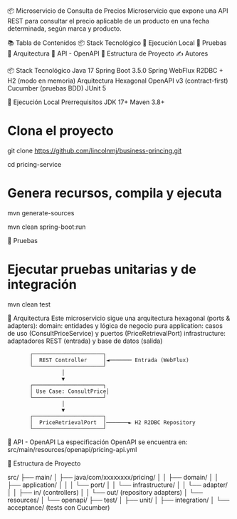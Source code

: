 📦 Microservicio de Consulta de Precios
Microservicio que expone una API REST para consultar el precio aplicable de un producto en una fecha determinada, según marca y producto.

📚 Tabla de Contenidos
  📦 Stack Tecnológico
  🚀 Ejecución Local
  🧪 Pruebas
  🔄 Arquitectura
  📄 API - OpenAPI
  📂 Estructura de Proyecto
  ✍ Autores


📦 Stack Tecnológico
  Java 17
  Spring Boot 3.5.0
  Spring WebFlux
  R2DBC + H2 (modo en memoria)
  Arquitectura Hexagonal
  OpenAPI v3 (contract-first)
  Cucumber (pruebas BDD)
  JUnit 5

🚀 Ejecución Local
  Prerrequisitos
    JDK 17+
    Maven 3.8+

  # Clona el proyecto
  git clone https://github.com/lincolnmj/business-princing.git
  
  cd pricing-service
  
  # Genera recursos, compila y ejecuta
  mvn generate-sources
  
  mvn clean spring-boot:run


🧪 Pruebas
  # Ejecutar pruebas unitarias y de integración
  mvn clean test


🔄 Arquitectura
  Este microservicio sigue una arquitectura hexagonal (ports & adapters):
  domain: entidades y lógica de negocio pura
  application: casos de uso (ConsultPriceService) y puertos (PriceRetrievalPort)
  infrastructure: adaptadores REST (entrada) y base de datos (salida)

           ┌──────────────────────┐
           │  REST Controller     │◄─────── Entrada (WebFlux)
           └──────────────────────┘
                     │
                     ▼
           ┌──────────────────────┐
           │ Use Case: ConsultPrice│
           └──────────────────────┘
                     │
                     ▼
           ┌──────────────────────┐
           │  PriceRetrievalPort  │───────► H2 R2DBC Repository
           └──────────────────────┘

📄 API - OpenAPI
  La especificación OpenAPI se encuentra en:
    src/main/resources/openapi/pricing-api.yml

📂 Estructura de Proyecto

  src/
  ├── main/
  │   ├── java/com/xxxxxxxx/pricing/
  │   │   ├── domain/
  │   │   ├── application/
  │   │   │   └── port/
  │   │   └── infrastructure/
  │   │       └── adapter/
  │   │           ├── in/   (controllers)
  │   │           └── out/  (repository adapters)
  │   └── resources/
  │       └── openapi/
  ├── test/
  │   ├── unit/
  │   ├── integration/
  │   └── acceptance/  (tests con Cucumber)


